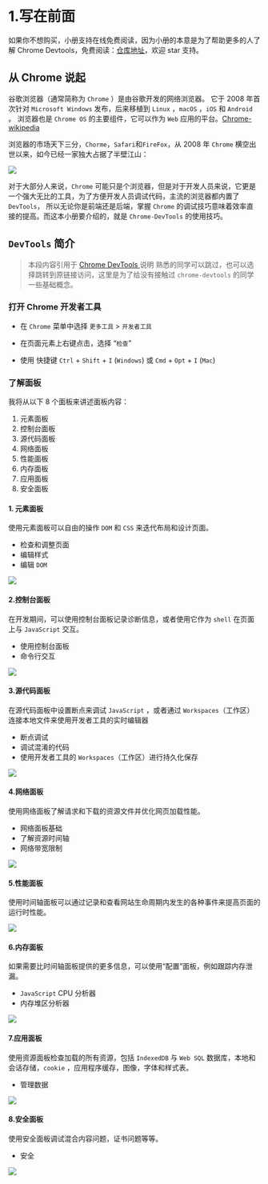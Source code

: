 # 1.写在前面

如果你不想购买，小册支持在线免费阅读，因为小册的本意是为了帮助更多的人了解 Chrome Devtools，免费阅读：[仓库地址](https://github.com/dendoink/FrontendWingman)，欢迎 star 支持。

## 从 Chrome 说起

谷歌浏览器（通常简称为 `Chrome` ）是由谷歌开发的网络浏览器。 它于 2008 年首次针对 `Microsoft Windows` 发布，后来移植到 `Linux` ，`macOS` ，`iOS` 和 `Android` 。 浏览器也是 `Chrome OS` 的主要组件，它可以作为 `Web` 应用的平台。[Chrome-wikipedia](https://en.wikipedia.org/wiki/Google_Chrome)

浏览器的市场天下三分，`Chorme`，`Safari`和`FireFox`，从 2008 年 `Chrome` 横空出世以来，如今已经一家独大占据了半壁江山：

![](./images/688a8800a27a3b7f8f2e456b5dbcb201.png )

对于大部分人来说，`Chrome` 可能只是个浏览器，但是对于开发人员来说，它更是一个强大无比的工具，为了方便开发人员调试代码，主流的浏览器都内置了 `DevTools`， 所以无论你是前端还是后端，掌握 `Chrome` 的调试技巧意味着效率直接的提高。而这本小册要介绍的，就是 `Chrome-DevTools` 的使用技巧。

## `DevTools` 简介

> 本段内容引用于 [Chrome DevTools ](https://developers.google.com/web/tools/chrome-devtools/#_1) 说明 熟悉的同学可以跳过，也可以选择跳转到原链接访问，这里是为了给没有接触过 `chrome-devtools` 的同学一些基础概念。

### 打开 Chrome 开发者工具

- 在 `Chrome` 菜单中选择 `更多工具` > `开发者工具`

- 在页面元素上右键点击，选择 “`检查`”

- 使用 快捷键 `Ctrl` + `Shift` + `I`  (`Windows`) 或 `Cmd` + `Opt` + `I` (`Mac`)

### 了解面板

我将从以下 8 个面板来讲述面板内容：

1. 元素面板
2. 控制台面板
3. 源代码面板
4. 网络面板
5. 性能面板
6. 内存面板
7. 应用面板
8. 安全面板

#### 1. 元素面板

使用元素面板可以自由的操作 `DOM` 和 `CSS` 来迭代布局和设计页面。

- 检查和调整页面
- 编辑样式
- 编辑 `DOM`

![](./images/2eff01f02a536b5d613d624429356814.png )

#### 2.控制台面板

在开发期间，可以使用控制台面板记录诊断信息，或者使用它作为 `shell` 在页面上与 `JavaScript` 交互。

- 使用控制台面板
- 命令行交互

![](./images/396d26f9fb6d1430973fa51fd32e8059.png )

#### 3.源代码面板

在源代码面板中设置断点来调试 `JavaScript` ，或者通过 `Workspaces`（工作区）连接本地文件来使用开发者工具的实时编辑器

- 断点调试
- 调试混淆的代码
- 使用开发者工具的 `Workspaces`（工作区）进行持久化保存

![](./images/09929710bca8b7968928f652a82e5588.png )

#### 4.网络面板

使用网络面板了解请求和下载的资源文件并优化网页加载性能。

- 网络面板基础
- 了解资源时间轴
- 网络带宽限制

![](./images/4e7f40daf4ecf3ac4e2e8089e7ac1c62.png )

#### 5.性能面板

使用时间轴面板可以通过记录和查看网站生命周期内发生的各种事件来提高页面的运行时性能。

![](./images/2b01b8c867c0a767b3a3f9467301c280.png )

#### 6.内存面板

如果需要比时间轴面板提供的更多信息，可以使用“配置”面板，例如跟踪内存泄漏。

- `JavaScript` CPU 分析器
- 内存堆区分析器

![](./images/b5502f3cb47b35588700f8bd39102a78.png )

#### 7.应用面板

使用资源面板检查加载的所有资源，包括 `IndexedDB` 与 `Web SQL` 数据库，本地和会话存储，`cookie` ，应用程序缓存，图像，字体和样式表。

- 管理数据

![](./images/d473d3bc6cd508f3c188facfa61d7de9.png )

#### 8.安全面板

使用安全面板调试混合内容问题，证书问题等等。

- 安全

![](./images/ed5b609f06f48eb6580488eb2bfadf57.png )
